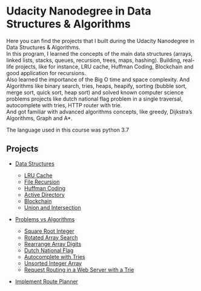 
# Udacity Nanodegree in Data Structures & Algorithms

Here you can find the projects that I built during the Udacity Nanodegree in Data Structures & Algorithms.
<br>
In this program, I learned the concepts of the main data structures (arrays, linked lists, stacks, 
queues, recursion, trees, maps, hashing). Building, real-life projects, like for instance, 
LRU cache, Huffman Coding, Blockchain and good application for recursions.
<br>
Also learned the importance of the Big O time and space complexity. And Algorithms like binary search, 
tries, heaps, heapify, sorting (bubble sort, merge sort, quick sort, heap sort) and solved known computer science 
problems projects like dutch national flag problem in a single traversal, autocomplete with tries, HTTP router with trie.
<br>
And got familiar with advanced algorithms concepts, like greedy, Dijkstra’s Algorithms, Graph and A*. 

The language used in this course was python 3.7

## Projects

- [Data Structures](#1-Proj-Data-Structures)
    - [LRU Cache](#1-Proj-Data-Structures/Problem_1_LRU_Cache)
    - [File Recursion](#1-Proj-Data-Structures/Problem_2_File_Recursion)
    - [Huffman Coding](#1-Proj-Data-Structures/Problem_3_Huffman_coding)
    - [Active Directory](#1-Proj-Data-Structures/Problem_4_active_directory)
    - [Blockchain](#1-Proj-Data-Structures/Problem_5_Blockchain)
    - [Union and Intersection](#1-Proj-Data-Structures/Problem_6_Union_and_Intersection)
    
- [Problems vs Algorithms](#2-Project-Problems_vs_Algorithms)
    - [Square Root Integer](#2-Project-Problems_vs_Algorithms/Problem_1_square-root-integer)
    - [Rotated Array Search](#2-Project-Problems_vs_Algorithms/Problem_2_rotated_array_search)
    - [Rearrange Array Digits](#2-Project-Problems_vs_Algorithms/Problem_3_rearrange_array_digits)
    - [Dutch National Flag](#2-Project-Problems_vs_Algorithms/Problem_4_dutch_national_flag_problem)
    - [Autocomplete with Tries](#2-Project-Problems_vs_Algorithms/Problem_5_Autocomplete_with_Tries)
    - [Unsorted Integer Array](#2-Project-Problems_vs_Algorithms/Problem_6_Unsorted_Integer_Array)
    - [Request Routing in a Web Server with a Trie](#2-Project-Problems_vs_Algorithms/Problem_7_Request_Routing_in_a_Web_Server_with_a_Trie)

- [Implement Route Planner](#3-Project-Advanced-Alg-Implement_Route-Planner)


    
    
    